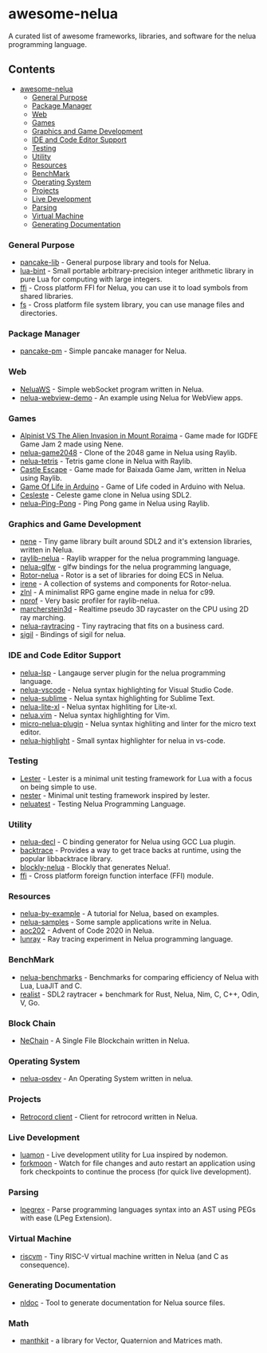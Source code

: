 # awesome-nelua
A curated list of awesome frameworks, libraries, and software for the nelua programming language.

## Contents
- [awesome-nelua](https://github.com/AKDev21/awesome-nelua/)
  - [General Purpose](#general-purpose)
  - [Package Manager](#package-manager)
  - [Web](#web)
  - [Games](#games)
  - [Graphics and Game Development](#graphics-and-Game-Development)
  - [IDE and Code Editor Support](#ide-and-code-editor-support)
  - [Testing](#testing)
  - [Utility](#utility)
  - [Resources](#Resources)
  - [BenchMark](#benchMark)
  - [Operating System](#operating-System)
  - [Projects](#projects)
  - [Live Development](#live-development)
  - [Parsing](#parsing)
  - [Virtual Machine](#virtual-machine)
  - [Generating Documentation](#generating-documentation)

### General Purpose
- [pancake-lib](https://github.com/linkpy/pancake-lib) - General purpose library and tools for Nelua.
- [lua-bint](https://github.com/edubart/lua-bint) - Small portable arbitrary-precision integer arithmetic library in pure Lua for computing with large integers.
- [ffi](https://github.com/edubart/nelua-batteries) - Cross platform FFI for Nelua, you can use it to load symbols from shared libraries.
- [fs](https://github.com/edubart/nelua-batteries) - Cross platform file system library, you can use manage files and directories.

### Package Manager
- [pancake-pm](https://github.com/linkpy/pancake-pm) - Simple pancake manager for Nelua.

### Web
- [NeluaWS](https://github.com/Elpersonn/NeluaWS/) - Simple webSocket program written in Nelua.
- [nelua-webview-demo](https://github.com/edubart/nelua-webview-demo) - An example using Nelua for WebView apps.

### Games 
- [Alpinist VS The Alien Invasion in Mount Roraima](https://github.com/Andre-LA/alpinist-vs-the-mount-roraima-alien-invasion) - Game made for IGDFE Game Jam 2 made using Nene.
- [nelua-game2048](https://github.com/edubart/nelua-game2048) - Clone of the 2048 game in Nelua using Raylib.
- [nelua-tetris](https://github.com/edubart/nelua-tetris) - Tetris game clone in Nelua with Raylib.
- [Castle Escape](https://github.com/Andre-LA/baixada-game-jam-game/) - Game made for Baixada Game Jam, written in Nelua using Raylib.
- [Game Of Life in Arduino](https://gist.github.com/edubart/4991c5dd51205288519419f7d438adcf) - Game of Life coded in Arduino with Nelua.
- [Cesleste](https://gist.github.com/edubart/a79bf78a249d1fff2b77728c260c7605) - Celeste game clone in Nelua using SDL2.
- [nelua-Ping-Pong](https://github.com/AKDev21/nelua-ping-pong) - Ping Pong game in Nelua using Raylib.

### Graphics and Game Development
- [nene](https://github.com/Andre-LA/nene) - Tiny game library built around SDL2 and it's extension libraries, written in Nelua.
- [raylib-nelua](https://github.com/Andre-LA/raylib-nelua) - Raylib wrapper for the nelua programming language.
- [nelua-glfw](https://github.com/AKDev21/nelua-glfw) - glfw bindings for the nelua programming language,
- [Rotor-nelua](https://github.com/Andre-LA/Rotor-nelua-mirror) - Rotor is a set of libraries for doing ECS in Nelua.
- [irene](https://github.com/Andre-LA/irene) - A collection of systems and components for Rotor-nelua.
- [zlnl](https://github.com/darltrash/zlnl) - A minimalist RPG game engine made in nelua for c99.
- [nprof](https://github.com/Andre-LA/nprof) - Very basic profiler for raylib-nelua.
- [marcherstein3d](https://github.com/edubart/marcherstein3d) - Realtime pseudo 3D raycaster on the CPU using 2D ray marching.
- [nelua-raytracing](https://github.com/Andre-LA/nelua-raytracing-card-mirror) - Tiny raytracing that fits on a business card.
- [sigil](https://github.com/Rabios/nelua-fun/tree/main/sigil) - Bindings of sigil for nelua.

### IDE and Code Editor Support
- [nelua-lsp](https://github.com/codehz/nelua-lsp) - Langauge server plugin for the nelua programming language.
- [nelua-vscode](https://github.com/edubart/nelua-vscode) - Nelua syntax highlighting for Visual Studio Code.
- [nelua-sublime](https://github.com/edubart/nelua-sublime) - Nelua syntax highlighting for Sublime Text.
- [nelua-lite-xl](https://gist.github.com/Andre-LA/2f56f69bc7b3ac9042534bb2c831639b) - Nelua syntax highliting for Lite-xl.
- [nelua.vim](https://github.com/stefanos82/nelua.vim) - Nelua syntax highlighting for Vim.
- [micro-nelua-plugin](https://github.com/leapofazzam123/micro-nelua-plugin) - Nelua syntax highliting and linter for the micro text editor.
- [nelua-highlight](https://github.com/Enter1he/nelua-highlight) - Small syntax highlighter for nelua in vs-code.

### Testing
- [Lester](https://github.com/edubart/lester) - Lester is a minimal unit testing framework for Lua with a focus on being simple to use.
- [nester](https://github.com/edubart/nelua-batteries) - Minimal unit testing framework inspired by lester.
- [neluatest](https://github.com/nsauzede/neluatest) - Testing Nelua Programming Language.

### Utility
- [nelua-decl](https://github.com/edubart/nelua-decl) - C binding generator for Nelua using GCC Lua plugin.
- [backtrace](https://github.com/edubart/nelua-batteries) - Provides a way to get trace backs at runtime, using the popular libbacktrace library.
- [blockly-nelua](https://github.com/Rabios/blockly-nelua) - Blockly that generates Nelua!.
- [ffi](https://github.com/Rabios/nelua-fun/tree/main/ffi) - Cross platform foreign function interface (FFI) module.

### Resources
- [nelua-by-example](https://github.com/nelua-by-example) - A tutorial for Nelua, based on examples.
- [nelua-samples](https://github.com/edubart/nelua-samples) - Some sample applications write in Nelua.
- [aoc202](https://github.com/edubart/aoc2020) - Advent of Code 2020 in Nelua.
- [lunray](https://github.com/edubart/lunray) - Ray tracing experiment in Nelua programming language.

### BenchMark
- [nelua-benchmarks](https://github.com/edubart/nelua-benchmarks) - Benchmarks for comparing efficiency of Nelua with Lua, LuaJIT and C.
- [realist](https://github.com/nsauzede/realist) - SDL2 raytracer + benchmark for Rust, Nelua, Nim, C, C++, Odin, V, Go.

### Block Chain
- [NeChain](https://github.com/AliChraghi/NeChain) - A Single File Blockchain written in Nelua.

### Operating System
- [nelua-osdev](https://github.com/radgeRayden/nelua-osdev-barebones) - An Operating System written in nelua.

### Projects
- [Retrocord client](https://github.com/Elpersonn/Retrocord-client) - Client for retrocord written in Nelua.

### Live Development
- [luamon](https://github.com/edubart/luamon) - Live development utility for Lua inspired by nodemon.
- [forkmoon](https://github.com/edubart/forkmon) - Watch for file changes and auto restart an application using fork checkpoints to continue the process (for quick live development).

### Parsing
- [lpegrex](https://github.com/edubart/lpegrex) - Parse programming languages syntax into an AST using PEGs with ease (LPeg Extension).

### Virtual Machine
- [riscvm](https://github.com/edubart/riscvm) - Tiny RISC-V virtual machine written in Nelua (and C as consequence).

### Generating Documentation
- [nldoc](https://github.com/edubart/nldoc) - Tool to generate documentation for Nelua source files.

### Math
- [manthkit](https://github.com/Rabios/nelua-fun/tree/main/mathkit) - a library for Vector, Quaternion and Matrices math.
